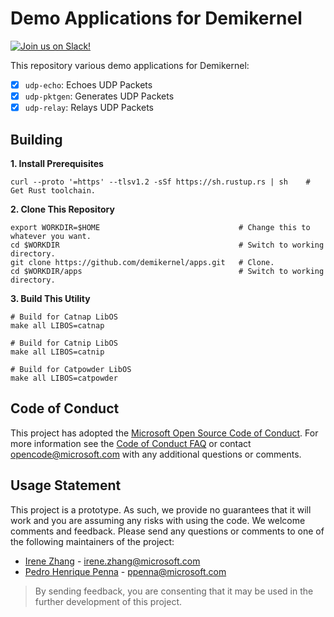 Demo Applications for Demikernel
================================

[![Join us on Slack!](https://img.shields.io/badge/chat-on%20Slack-e01563.svg)](https://join.slack.com/t/demikernel/shared_invite/zt-11i6lgaw5-HFE_IAls7gUX3kp1XSab0g)

This repository various demo applications for Demikernel:
- [x] `udp-echo`: Echoes UDP Packets
- [x] `udp-pktgen`: Generates UDP Packets
- [x] `udp-relay`: Relays UDP Packets

Building
---------

**1. Install Prerequisites**
```
curl --proto '=https' --tlsv1.2 -sSf https://sh.rustup.rs | sh    # Get Rust toolchain.
```

**2. Clone This Repository**
```
export WORKDIR=$HOME                               # Change this to whatever you want.
cd $WORKDIR                                        # Switch to working directory.
git clone https://github.com/demikernel/apps.git   # Clone.
cd $WORKDIR/apps                                   # Switch to working directory.
```

**3. Build This Utility**
```
# Build for Catnap LibOS
make all LIBOS=catnap

# Build for Catnip LibOS
make all LIBOS=catnip

# Build for Catpowder LibOS
make all LIBOS=catpowder
```

Code of Conduct
---------------

This project has adopted the [Microsoft Open Source Code of Conduct](https://opensource.microsoft.com/codeofconduct/).
For more information see the [Code of Conduct FAQ](https://opensource.microsoft.com/codeofconduct/faq/)
or contact [opencode@microsoft.com](mailto:opencode@microsoft.com) with any additional questions or comments.

Usage Statement
--------------

This project is a prototype. As such, we provide no guarantees that it will
work and you are assuming any risks with using the code. We welcome comments
and feedback. Please send any questions or comments to one of the following
maintainers of the project:

- [Irene Zhang](https://github.com/iyzhang) - [irene.zhang@microsoft.com](mailto:irene.zhang@microsoft.com)
- [Pedro Henrique Penna](https://github.com/ppenna) - [ppenna@microsoft.com](mailto:ppenna@microsoft.com)

> By sending feedback, you are consenting that it may be used  in the further
> development of this project.
